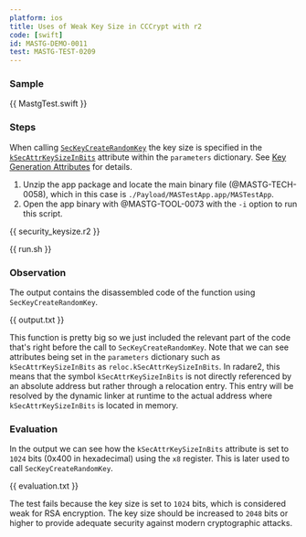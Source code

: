 ```yaml
---
platform: ios
title: Uses of Weak Key Size in CCCrypt with r2
code: [swift]
id: MASTG-DEMO-0011
test: MASTG-TEST-0209
---
```


### Sample

{{ MastgTest.swift }}

### Steps

When calling [`SecKeyCreateRandomKey`](https://developer.apple.com/documentation/security/1823694-seckeycreaterandomkey) the key size is specified in the [`kSecAttrKeySizeInBits`](https://developer.apple.com/documentation/security/ksecattrkeysizeinbits) attribute within the `parameters` dictionary. See [Key Generation Attributes](https://developer.apple.com/documentation/security/certificate_key_and_trust_services/keys/key_generation_attributes) for details.

1. Unzip the app package and locate the main binary file (@MASTG-TECH-0058), which in this case is `./Payload/MASTestApp.app/MASTestApp`.
2. Open the app binary with @MASTG-TOOL-0073 with the `-i` option to run this script.

{{ security_keysize.r2 }}

{{ run.sh }}

### Observation

The output contains the disassembled code of the function using `SecKeyCreateRandomKey`.

{{ output.txt }}

This function is pretty big so we just included the relevant part of the code that's right before the call to `SecKeyCreateRandomKey`. Note that we can see attributes being set in the `parameters` dictionary such as `kSecAttrKeySizeInBits` as `reloc.kSecAttrKeySizeInBits`. In radare2, this means that the symbol `kSecAttrKeySizeInBits` is not directly referenced by an absolute address but rather through a relocation entry. This entry will be resolved by the dynamic linker at runtime to the actual address where `kSecAttrKeySizeInBits` is located in memory.

### Evaluation

In the output we can see how the `kSecAttrKeySizeInBits` attribute is set to `1024` bits (0x400 in hexadecimal) using the `x8` register. This is later used to call `SecKeyCreateRandomKey`.

{{ evaluation.txt }}

The test fails because the key size is set to `1024` bits, which is considered weak for RSA encryption. The key size should be increased to `2048` bits or higher to provide adequate security against modern cryptographic attacks.

